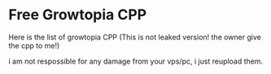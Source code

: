# Free Growtopia CPP
Here is the list of growtopia CPP (This is not leaked version! the owner give the cpp to me!)

i am not respossible for any damage from your vps/pc, i just reupload them.
